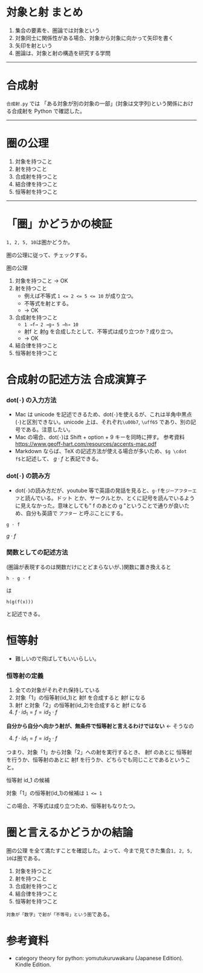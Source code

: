 # 対象と射 まとめ

1. 集合の要素を、圏論では対象という
2. 対象同士に関係性がある場合、対象から対象に向かって矢印を書く
3. 矢印を射という
4. 圏論は、対象と射の構造を研究する学問

---

# 合成射

`合成射.py` では 「ある対象が別の対象の一部」(対象は文字列)という関係における合成射を Python で確認した。

---

# 圏の公理

1. 対象を持つこと
2. 射を持つこと
3. 合成射を持つこと
4. 結合律を持つこと
5. 恒等射を持つこと

---

# 「圏」かどうかの検証

`1, 2, 5, 10`は圏かどうか。

圏の公理に従って、チェックする。

圏の公理

1. 対象を持つこと → OK
2. 射を持つこと
   - 例えば不等式 `1 <= 2 <= 5 <= 10` が成り立つ。
   - 不等式を射とする。
   - → OK
3. 合成射を持つこと
   - `1 →f→ 2 →g→ 5 →h→ 10`
   - 射f と 射g を合成したとして、不等式は成り立つか？成り立つ。
   - → OK
4. 結合律を持つこと
5. 恒等射を持つこと


# 合成射の記述方法 合成演算子

### dot(`·`) の入力方法
- Mac は unicode を記述できるため、dot(`·`)を使えるが、これは半角中黒点(`･`)と区別できない。unicode 上は、それぞれ`\u00b7`, `\uff65` であり、別の記号である。注意したい。
- Mac の場合、dot(`·`)は Shift + option + 9 キーを同時に押す。
参考資料 https://www.geoff-hart.com/resources/accents-mac.pdf
- Markdown ならば、TeX の記述方法が使える場合が多いため、`$g \cdot f$`と記述して、 $g \cdot f$ と表記できる。


### dot(`·`) の読み方
- dot(`·`)の読み方だが、youtube 等で英語の発話を見ると、`g·f`を`ジーアフターエフ`と読んでいる。ドット とか、サークルとか、とくに記号を読んでいるように見えなかった。意味としても" f のあとの g "ということで通りが良いため、自分も英語で `アフター` と呼ぶことにする。

```
g · f
```

$g \cdot f$

### 関数としての記述方法

(圏論が表現するのは関数だけにとどまらないが、)関数に置き換えると

```
h · g · f
```

は

```
h(g(f(x)))
```

と記述できる。


# 恒等射
- 難しいので飛ばしてもいいらしい。

### 恒等射の定義

1. 全ての対象がそれぞれ保持している
2. 対象「1」の恒等射(id_1)と 射f を合成すると 射f になる
3. 射f と対象「2」の恒等射(id_2)を合成すると 射f になる
4. $f · id_1 = f = id_2 · f$

**自分から自分へ向かう射が、無条件で恒等射と言えるわけではない** ← そうなの

4. $f · id_1 = f = id_2 · f$

つまり、対象「1」から対象「2」への射を実行するとき、 射f のあとに 恒等射を行うか、恒等射のあとに 射f を行うか、どちらでも同じことであるということ。

恒等射 id_1 の候補

対象「1」の恒等射(id_1)の候補は `1 <= 1`

この場合、不等式は成り立つため、恒等射もなりたつ。


# 圏と言えるかどうかの結論

圏の公理 を全て満たすことを確認した。よって、今まで見てきた集合`1, 2, 5, 10`は圏である。

1. 対象を持つこと
2. 射を持つこと
3. 合成射を持つこと
4. 結合律を持つこと
5. 恒等射を持つこと

`対象が「数字」で射が「不等号」という圏`である。


# 参考資料

- category theory for python: yomutukuruwakaru (Japanese Edition). Kindle Edition.

